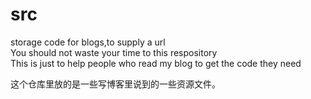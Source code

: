 # src
storage code for blogs,to  supply a url <br>
You should not waste your time to this respository  <br>
This is just to help people who read my blog to get the code they need 

这个仓库里放的是一些写博客里说到的一些资源文件。
